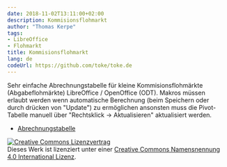 ```yaml
---
date: 2018-11-02T13:11:00+02:00
description: Kommisionsflohmarkt
author: "Thomas Kerpe"
tags:
- LibreOffice
- Flohmarkt
title: Kommisionsflohmarkt
lang: de
codeUrl: https://github.com/toke/toke.de
---
```


Sehr einfache Abrechnungstabelle für kleine Kommisionsflohmärkte (Abgabeflohmärkte) LibreOffice / OpenOffice (ODT).
Makros müssen erlaubt werden wenn automatische Berechnung (beim Speichern oder durch drücken von "Update") zu ermöglichen
ansonsten muss die Pivot-Tabelle manuell über "Rechtsklick -&gt; Aktualisieren" aktualisiert werden.

* [Abrechnungstabelle](dl/Flohmarkt-v1.ods)

 <a rel="license" href="http://creativecommons.org/licenses/by/4.0/"><img alt="Creative Commons Lizenzvertrag" style="border-width:0" src="https://i.creativecommons.org/l/by/4.0/88x31.png" /></a><br />Dieses Werk ist lizenziert unter einer <a rel="license" href="http://creativecommons.org/licenses/by/4.0/">Creative Commons Namensnennung 4.0 International Lizenz</a>.